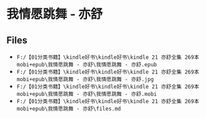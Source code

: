 # 我情愿跳舞 - 亦舒

## Files

- `F:/【01分类书籍】\kindle好书\kindle好书\kindle 21 亦舒全集 269本 mobi+epub\我情愿跳舞 - 亦舒\我情愿跳舞 - 亦舒.epub`
- `F:/【01分类书籍】\kindle好书\kindle好书\kindle 21 亦舒全集 269本 mobi+epub\我情愿跳舞 - 亦舒\我情愿跳舞 - 亦舒.jpg`
- `F:/【01分类书籍】\kindle好书\kindle好书\kindle 21 亦舒全集 269本 mobi+epub\我情愿跳舞 - 亦舒\我情愿跳舞 - 亦舒.mobi`
- `F:/【01分类书籍】\kindle好书\kindle好书\kindle 21 亦舒全集 269本 mobi+epub\我情愿跳舞 - 亦舒\files.md`
